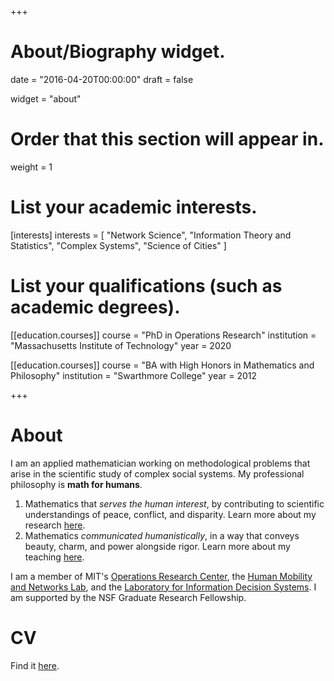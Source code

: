 +++
# About/Biography widget.

date = "2016-04-20T00:00:00"
draft = false

widget = "about"

# Order that this section will appear in.
weight = 1

# List your academic interests.
[interests]
  interests = [
    "Network Science",
    "Information Theory and Statistics",
    "Complex Systems",
    "Science of Cities"
  ]

# List your qualifications (such as academic degrees).
[[education.courses]]
  course = "PhD in Operations Research"
  institution = "Massachusetts Institute of Technology"
  year = 2020

[[education.courses]]
  course = "BA with High Honors in Mathematics and Philosophy"
  institution = "Swarthmore College"
  year = 2012 

+++

# About

I am an applied mathematician working on methodological problems that arise in the scientific study of complex social systems. My professional philosophy is **math for humans**.

1. Mathematics that *serves the human interest*, by contributing to scientific understandings of peace, conflict, and disparity. Learn more about my research [here](/research.html). 
2. Mathematics *communicated humanistically*, in a way that conveys beauty, charm, and power alongside rigor. Learn more about my teaching [here](/teaching.html). 

I am a member of  MIT's [Operations Research Center](https://www.mit.edu/~orc/), the [Human Mobility and Networks Lab](http://humnetlab.mit.edu), and the [Laboratory for Information Decision Systems](https://lids.mit.edu/). I am supported by the NSF Graduate Research Fellowship. 

# CV
Find it [here](/pdf/cv.pdf). 